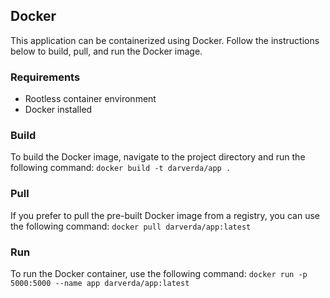 ## Docker

This application can be containerized using Docker. Follow the instructions below to build, pull, and run the Docker image.

### Requirements

- Rootless container environment
- Docker installed

### Build

To build the Docker image, navigate to the project directory and run the following command:
```docker build -t darverda/app . ```

### Pull
If you prefer to pull the pre-built Docker image from a registry, you can use the following command:
```docker pull darverda/app:latest ```

### Run
To run the Docker container, use the following command:
```docker run -p 5000:5000 --name app darverda/app:latest```